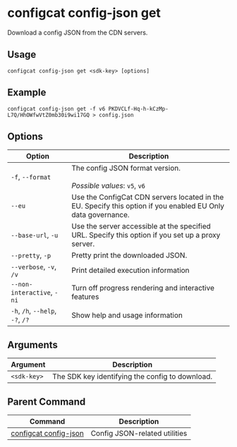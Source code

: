 # configcat config-json get
Download a config JSON from the CDN servers.
## Usage
```
configcat config-json get <sdk-key> [options]
```
## Example
```
configcat config-json get -f v6 PKDVCLf-Hq-h-kCzMp-L7Q/HhOWfwVtZ0mb30i9wi17GQ > config.json
```
## Options
| Option | Description |
| ------ | ----------- |
| `-f`, `--format` | The config JSON format version.<br/><br/>*Possible values*: `v5`, `v6` |
| `--eu` | Use the ConfigCat CDN servers located in the EU. Specify this option if you enabled EU Only data governance. |
| `--base-url`, `-u` | Use the server accessible at the specified URL. Specify this option if you set up a proxy server. |
| `--pretty`, `-p` | Pretty print the downloaded JSON. |
| `--verbose`, `-v`, `/v` | Print detailed execution information |
| `--non-interactive`, `-ni` | Turn off progress rendering and interactive features |
| `-h`, `/h`, `--help`, `-?`, `/?` | Show help and usage information |
## Arguments
| Argument | Description |
| ------ | ----------- |
| `<sdk-key>` | The SDK key identifying the config to download. |
## Parent Command
| Command | Description |
| ------ | ----------- |
| [configcat config-json](configcat-config-json.md) | Config JSON-related utilities |
